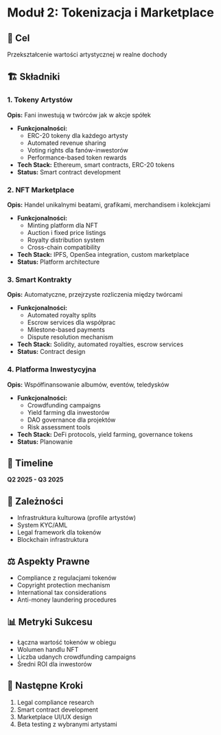 # Moduł 2: Tokenizacja i Marketplace

## 🎯 Cel
Przekształcenie wartości artystycznej w realne dochody

## 🏗️ Składniki

### 1. Tokeny Artystów
**Opis:** Fani inwestują w twórców jak w akcje spółek
- **Funkcjonalności:**
  - ERC-20 tokeny dla każdego artysty
  - Automated revenue sharing
  - Voting rights dla fanów-inwestorów
  - Performance-based token rewards
- **Tech Stack:** Ethereum, smart contracts, ERC-20 tokens
- **Status:** Smart contract development

### 2. NFT Marketplace
**Opis:** Handel unikalnymi beatami, grafikami, merchandisem i kolekcjami
- **Funkcjonalności:**
  - Minting platform dla NFT
  - Auction i fixed price listings
  - Royalty distribution system
  - Cross-chain compatibility
- **Tech Stack:** IPFS, OpenSea integration, custom marketplace
- **Status:** Platform architecture

### 3. Smart Kontrakty
**Opis:** Automatyczne, przejrzyste rozliczenia między twórcami
- **Funkcjonalności:**
  - Automated royalty splits
  - Escrow services dla współprac
  - Milestone-based payments
  - Dispute resolution mechanism
- **Tech Stack:** Solidity, automated royalties, escrow services
- **Status:** Contract design

### 4. Platforma Inwestycyjna
**Opis:** Współfinansowanie albumów, eventów, teledysków
- **Funkcjonalności:**
  - Crowdfunding campaigns
  - Yield farming dla inwestorów
  - DAO governance dla projektów
  - Risk assessment tools
- **Tech Stack:** DeFi protocols, yield farming, governance tokens
- **Status:** Planowanie

## 📅 Timeline
**Q2 2025 - Q3 2025**

## 🔗 Zależności
- Infrastruktura kulturowa (profile artystów)
- System KYC/AML
- Legal framework dla tokenów
- Blockchain infrastruktura

## ⚖️ Aspekty Prawne
- Compliance z regulacjami tokenów
- Copyright protection mechanism
- International tax considerations
- Anti-money laundering procedures

## 📊 Metryki Sukcesu
- Łączna wartość tokenów w obiegu
- Wolumen handlu NFT
- Liczba udanych crowdfunding campaigns
- Średni ROI dla inwestorów

## 🚀 Następne Kroki
1. Legal compliance research
2. Smart contract development
3. Marketplace UI/UX design
4. Beta testing z wybranymi artystami